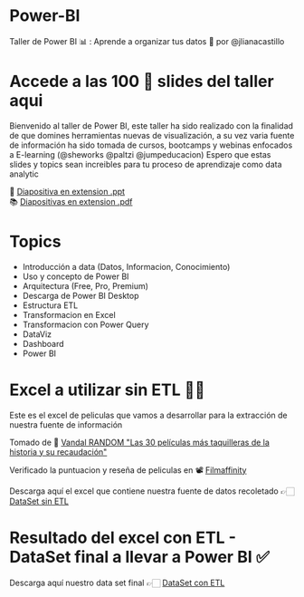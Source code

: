 # Power-BI
Taller de Power BI 📊 : Aprende a organizar tus datos 🎯 por @jlianacastillo

# Accede a las  100 🚀 slides del taller aqui 

Bienvenido al taller de Power BI, este taller ha sido realizado con la finalidad de que domines herramientas nuevas de visualización, a su vez varia fuente de información ha sido tomada de cursos, bootcamps y webinas enfocados a E-learning (@sheworks @paltzi @jumpeducacion) Espero que estas slides y topics sean increibles para tu proceso de aprendizaje como data analytic 

🎯 [Diapositiva en extension .ppt](https://docs.google.com/presentation/d/1Y19hx53EgShNnkW4w3RmeOviKngL3G68/edit?usp=sharing&ouid=116709244817325455320&rtpof=true&sd=true) <br>
📚 [Diapositivas en extension .pdf](https://drive.google.com/file/d/1th0xDyFrdl3ILDZGrIXuKq4lAO6fUlLv/view?usp=sharing)
# Topics
* Introducción a data (Datos, Informacion, Conocimiento)
* Uso y concepto de Power BI
* Arquitectura (Free, Pro, Premium)
* Descarga de Power BI Desktop
* Estructura ETL
* Transformacion en Excel
* Transformacion con Power Query
* DataViz
* Dashboard
* Power BI

# Excel a utilizar sin ETL 👩‍💻

Este es el excel de peliculas que vamos a desarrollar para la extracción de nuestra fuente de información

Tomado de 🍿 [Vandal RANDOM "Las 30 películas más taquilleras de la historia y su recaudación"](https://vandal.elespanol.com/reportaje/random-las-30-peliculas-mas-taquilleras-de-la-historia-y-su-recaudacion)

Verificado la puntuacion y reseña de peliculas en 📽 [Filmaffinity](https://www.filmaffinity.com/co/advsearch.php)

Descarga aquí el excel que contiene nuestra fuente de datos recoletado 👉🏻 [DataSet sin ETL](https://docs.google.com/spreadsheets/d/1tWqJIxTjCZSckilN5QD3mzxgUof_P1W_/edit?usp=sharing&ouid=116709244817325455320&rtpof=true&sd=true)

# Resultado del excel con ETL - DataSet final a llevar a Power BI ✅

Descarga aquí nuestro data set final 👉🏻 [DataSet con ETL](https://docs.google.com/spreadsheets/d/1a5zVQBSc3EpUH_nVHt2j3Ndqv6Ba_x58/edit?usp=sharing&ouid=116709244817325455320&rtpof=true&sd=true)
